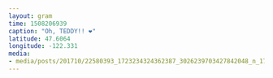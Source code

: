 ```yaml
---
layout: gram
time: 1508206939
caption: "Oh, TEDDY!! ❤️"
latitude: 47.6064
longitude: -122.331
media:
- media/posts/201710/22580393_1723234324362387_3026239703427842048_n_17903712238034350.jpg
---
```

